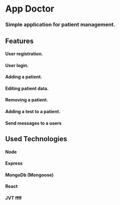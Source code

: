 # App Doctor

### Simple application for patient management.

## Features
#### User registration.
#### User login.
#### Adding a patient.
#### Editing patient data.
#### Removing a patient.
#### Adding a test to a patient.
#### Send messages to a users

## Used Technologies
#### Node
#### Express
#### MongoDb (Mongoose)
#### React
#### JVT  ffff
